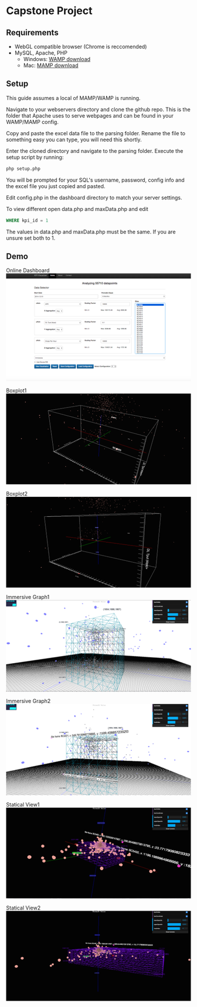Capstone Project
================

Requirements
--------------------------------------
- WebGL compatible browser (Chrome is reccomended)
- MySQL, Apache, PHP
	- Windows: [WAMP download](http://www.wampserver.com/en/)
	- Mac: [MAMP download](http://www.mamp.info/en/index.html)


Setup
--------------------------------------
This guide assumes a local of MAMP/WAMP is running.

Navigate to your webservers directory and clone the github repo. This is the folder that Apache uses to serve webpages and can be found in your WAMP/MAMP config.

Copy and paste the excel data file to the parsing folder. Rename the file to something easy you can type, you will need this shortly.

Enter the cloned directory and navigate to the parsing folder. Execute the setup script by running:
```bash
php setup.php
```
You will be prompted for your SQL's username, password, config info and the excel file you just copied and pasted.


Edit config.php in the dashboard directory to match your server settings.

To view different open data.php and maxData.php and edit

```sql
WHERE kpi_id = 1
```

The values in data.php and maxData.php must be the same. If you are unsure set both to 1.



Demo
--------------------------------------

Online Dashboard
![alt tag](https://raw.githubusercontent.com/Niuuuuu/3D_Visualization/master/View_images/Dashboard.png)

Boxplot1
![alt tag](https://raw.githubusercontent.com/Niuuuuu/3D_Visualization/master/View_images/boxplot_1.png)

Boxplot2
![alt tag](https://raw.githubusercontent.com/Niuuuuu/3D_Visualization/master/View_images/boxplot_2.png)

Immersive Graph1
![alt tag](https://raw.githubusercontent.com/Niuuuuu/3D_Visualization/master/View_images/immersive_1.png)

Immersive Graph2
![alt tag](https://raw.githubusercontent.com/Niuuuuu/3D_Visualization/master/View_images/immersive_2.png)

Statical View1
![alt tag](https://raw.githubusercontent.com/Niuuuuu/3D_Visualization/master/View_images/statical_!.png)

Statical View2
![alt tag](https://raw.githubusercontent.com/Niuuuuu/3D_Visualization/master/View_images/statical_2.png)